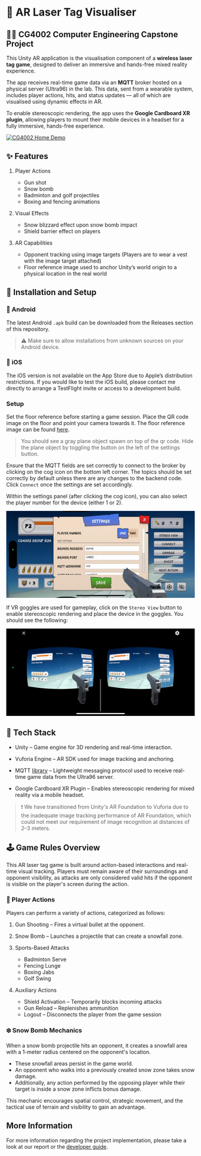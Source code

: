 # 🔫 AR Laser Tag Visualiser

## 👨‍💻 CG4002 Computer Engineering Capstone Project

This Unity AR application is the visualisation component of a **wireless laser tag game**, designed to deliver an immersive and hands-free mixed reality experience.

The app receives real-time game data via an **MQTT** broker hosted on a physical server (Ultra96) in the lab. This data, sent from a wearable system, includes player actions, hits, and status updates — all of which are visualised using dynamic effects in AR.

To enable stereoscopic rendering, the app uses the **Google Cardboard XR plugin**, allowing players to mount their mobile devices in a headset for a fully immersive, hands-free experience.

[![CG4002 Home Demo](https://img.youtube.com/vi/T65Q4xxs96o/hqdefault.jpg)](https://youtu.be/T65Q4xxs96o)

## ✨ Features
1. Player Actions
    - Gun shot
    - Snow bomb
    - Badminton and golf projectiles
    - Boxing and fencing animations

2. Visual Effects
    - Snow blizzard effect upon snow bomb impact
    - Shield barrier effect on players

3. AR Capabilities
    - Opponent tracking using image targets (Players are to wear a vest with the image target attached)
    - Floor reference image used to anchor Unity’s world origin to a physical location in the real world

## 📲 Installation and Setup

### 📱 Android

The latest Android `.apk` build can be downloaded from the Releases section of this repository.

> ⚠️ Make sure to allow installations from unknown sources on your Android device.

### 🍎 iOS
The iOS version is not available on the App Store due to Apple’s distribution restrictions. If you would like to test the iOS build, please contact me directly to arrange a TestFlight invite or access to a development build.

### Setup 

Set the floor reference before starting a game session. Place the QR code image on the floor and point your camera towards it. The floor reference image can be found [here](images/floor_qr.jpg).

> You should see a gray plane object spawn on top of the qr code. Hide the plane object by toggling the button on the left of the settings button. 

Ensure that the MQTT fields are set correctly to connect to the broker by clicking on the cog icon on the bottom left corner. The topics should be set correctly by default unless there are any changes to the backend code.
Click `Connect` once the settings are set accordingly. 

Within the settings panel (after clicking the cog icon), you can also select the player number for the device (either 1 or 2). 

![Settings Panel](./docs/images/settings.jpg)

If VR goggles are used for gameplay, click on the `Stereo View` button to enable stereoscopic rendering and place the device in the goggles. You should see the following:

![Stereo View](./docs/images/stereo.jpg)

## 🧰 Tech Stack
- Unity – Game engine for 3D rendering and real-time interaction.

- Vuforia Engine – AR SDK used for image tracking and anchoring.

- MQTT [library](https://github.com/gpvigano/M2MqttUnity) – Lightweight messaging protocol used to receive real-time game data from the Ultra96 server. 

- Google Cardboard XR Plugin – Enables stereoscopic rendering for mixed reality via a mobile headset.

> ❗ We have transitioned from Unity's AR Foundation to Vuforia due to the inadequate image tracking performance of AR Foundation, which could not meet our requirement of image recognition at distances of 2–3 meters.

## 🕹️ Game Rules Overview
This AR laser tag game is built around action-based interactions and real-time visual tracking. Players must remain aware of their surroundings and opponent visibility, as attacks are only considered valid hits if the opponent is visible on the player's screen during the action.

### 🎯 Player Actions
Players can perform a variety of actions, categorized as follows:

1. Gun Shooting – Fires a virtual bullet at the opponent.

2. Snow Bomb – Launches a projectile that can create a snowfall zone.

3. Sports-Based Attacks
    - Badminton Serve
    - Fencing Lunge
    - Boxing Jabs
    - Golf Swing

4. Auxiliary Actions
    - Shield Activation – Temporarily blocks incoming attacks
    - Gun Reload – Replenishes ammunition
    - Logout – Disconnects the player from the game session

### ❄️ Snow Bomb Mechanics
When a snow bomb projectile hits an opponent, it creates a snowfall area with a 1-meter radius centered on the opponent's location.

- These snowfall areas persist in the game world.
- An opponent who walks into a previously created snow zone takes snow damage.
- Additionally, any action performed by the opposing player while their target is inside a snow zone inflicts bonus damage.

This mechanic encourages spatial control, strategic movement, and the tactical use of terrain and visibility to gain an advantage.

## More Information

For more information regarding the project implementation, please take a look at our report or the [developer guide](/docs/DevelopereGuid.md).
